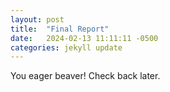 ```yaml
---
layout: post
title:  "Final Report"
date:   2024-02-13 11:11:11 -0500
categories: jekyll update
---
```


You eager beaver! Check back later.